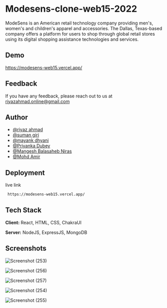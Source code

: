 
# Modesens-clone-web15-2022

 ModeSens is an American retail technology company providing men's, women's and children's apparel and accessories. The Dallas, Texas-based company offers a platform for users to shop through global retail stores using its digital shopping assistance technologies and services.


## Demo


https://modesens-web15.vercel.app/

## Feedback

If you have any feedback, please reach out to us at riyazahmad.online@gmail.com


## Author

- [@riyaz ahmad](https://github.com/iam-riyaz)
- [@suman giri](https://github.com/SumanJK)
- [@mayank dhyani](https://github.com/mayank8887)
- [@Priyanka Dubey](https://github.com/Priyankadubey190)
- [@Mangesh Balasaheb Niras](https://github.com/mangeshniras)
- [@Mohd Amir](https://github.com/Amir98375)


## Deployment

live link

```bash
 https://modesens-web15.vercel.app/
```


## Tech Stack

**Client:** React, HTML, CSS, ChakraUI

**Server:** NodeJS, ExpressJS, MongoDB


## Screenshots


![Screenshot (253)](https://user-images.githubusercontent.com/97458162/167442225-bc6e4034-bf05-4f2a-9dcd-1a9dc49167f9.png)


![Screenshot (256)](https://user-images.githubusercontent.com/97458162/167442208-9080a05d-53eb-400d-8e49-923adf350aba.png)


![Screenshot (257)](https://user-images.githubusercontent.com/97458162/167442219-4318ac68-4c05-40d9-9d4e-cbe6db3e8002.png)


![Screenshot (254)](https://user-images.githubusercontent.com/97458162/167442228-0fddf9f7-27ed-4c19-974d-b244e42ef853.png)


![Screenshot (255)](https://user-images.githubusercontent.com/97458162/167442237-41bfa3bb-be33-4b89-a335-eabfb8d1608a.png)

